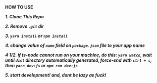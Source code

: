 **HOW TO USE**

**_1. Clone This Repo_**

**_2. Remove `.git` dir_**

**_3. `yarn install` or `npm install`_**

**_4. change value of `name` field on `package.json` file to your app name_**

**_4 1/2. if ts-node cannot run on your machine, do this: `yarn watch`, wait until `dist` directory automatically generated, force-end with `ctrl + c`, then `yarn dev:js` or `npm run dev:js`_**

**_5. start development! and, dont be lazy as fuck!_**
